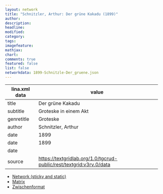 ```yaml
---
layout: network
title: "Schnitzler, Arthur: Der grüne Kakadu (1899)"
author:
description:
headline:
modified:
category:
tags:
imagefeature: 
mathjax: 
chart: 
comments: true
featured: false
list: false
networkdata: 1899-Schnitzle-Der_gruene.json
---
```

lina.xml data  | value
------------- | -------------
title|Der grüne Kakadu
subtitle|Groteske in einem Akt
genretitle|Groteske
author|Schnitzler, Arthur
date|1899
date|1899
date|
source|https://textgridlab.org/1.0/tgcrud-public/rest/textgrid:v3rv.0/data


* [Network (sticky and static)](/network336)
* [Matrix](/matrix336)
* [Zwischenformat](/lina336 )
